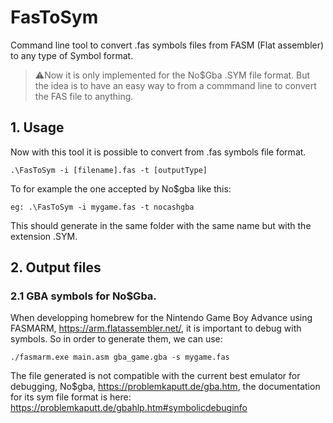 # FasToSym
Command line tool to convert .fas symbols files from FASM (Flat assembler) to any type of Symbol format.

> ⚠️Now it is only implemented for the No$Gba .SYM file format. But the idea is to have an easy way to from a commmand line to convert the FAS file to anything.

## 1. Usage

Now with this tool it is possible to convert from .fas symbols file format.
```
.\FasToSym -i [filename].fas -t [outputType]
```
To for example the one accepted by No$gba like this:
```
eg: .\FasToSym -i mygame.fas -t nocashgba
```
This should generate in the same folder with the same name but with the extension .SYM.

## 2. Output files

### 2.1 GBA symbols for No$Gba.

When developping homebrew for the Nintendo Game Boy Advance using FASMARM, https://arm.flatassembler.net/, it is important to debug with symbols. So in order to generate them, we can use:
```
./fasmarm.exe main.asm gba_game.gba -s mygame.fas
```
The file generated is not compatible with the current best emulator for debugging, No$gba, https://problemkaputt.de/gba.htm, the documentation for its sym file format is here: https://problemkaputt.de/gbahlp.htm#symbolicdebuginfo










